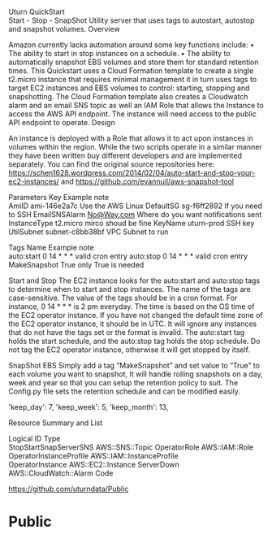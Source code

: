 Uturn QuickStart	
Start - Stop - SnapShot	
Utility server that uses tags to autostart, autostop and snapshot volumes. 
Overview

Amazon currently lacks automation around some key functions include:
•	The ability to start in stop instances on a schedule.
•	The ability to automatically snapshot EBS volumes and store them for standard retention times.
This Quickstart uses a Cloud Formation template to create a single t2.micro instance that requires minimal management it in turn uses tags to target EC2 instances and EBS volumes to control: starting, stopping and snapshotting. The Cloud Formation template also creates a Cloudwatch alarm and an email SNS topic as well an IAM Role that allows the Instance to access the AWS API endpoint. The instance will need access to the public API endpoint to operate.
Design

An instance is deployed with a Role that allows it to act upon instances in volumes within the region.  While the two scripts operate in a similar manner they have been written buy different developers and are implemented separately.
You can find the original source repositories here:
https://schen1628.wordpress.com/2014/02/04/auto-start-and-stop-your-ec2-instances/
and
https://github.com/evannuil/aws-snapshot-tool

Parameters
Key				Example 			note					
AmiID			ami-146e2a7c		Use the AWS Linux 
DefaultSG		sg-f6ff2892			If you need to SSH
EmailSNSAlarm	No@Way.com			Where do you want notifications sent
InstanceType	t2.micro			mirco shoud be fine	
KeyName			uturn-prod			SSH key
UtilSubnet		subnet-c8bb38bf		VPC Subnet to run

Tags
Name				Example 		note			
auto:start  		0 14 * * * 		valid cron entry
auto:stop 			0 14 * * *		valid cron entry
MakeSnapshot		True			only True is needed


Start and Stop
The EC2 instance looks for the auto:start and auto:stop tags to determine when to start and stop instances. The name of the tags are case-sensitive. The value of the tags should be in a cron format. For instance, 0 14 * * * is 2 pm everyday. The time is based on the OS time of the EC2 operator instance. If you have not changed the default time zone of the EC2 operator instance, it should be in UTC. It will ignore any instances that do not have the tags set or the format is invalid. The auto:start tag holds the start schedule, and the auto:stop tag holds the stop schedule. Do not tag the EC2 operator instance, otherwise it will get stopped by itself.

SnapShot EBS
Simply add a tag “MakeSnapshot” and set value to “True” to each volume you want to snapshot, It will handle rolling snapshots on a day, week and year so that you can setup the retention policy to suit. The Config.py file sets the retention schedule and can be modified easily.

'keep_day': 7,
'keep_week': 5,
'keep_month': 13,

Resource Summary and List

Logical ID				Type                  	
StopStartSnapServerSNS		AWS::SNS::Topic	
OperatorRole				AWS::IAM::Role	
OperatorInstanceProfile		AWS::IAM::InstanceProfile	
OperatorInstance			AWS::EC2::Instance
ServerDown				AWS::CloudWatch::Alarm
Code 

https://github.com/uturndata/Public
# Public
